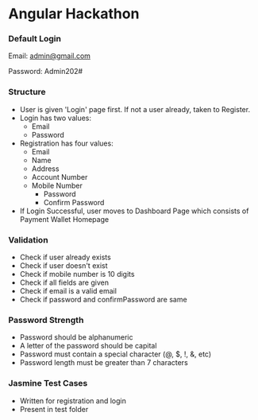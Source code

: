 
# Angular Hackathon
### Default Login
Email: admin@gmail.com

Password: Admin202#

### Structure
- User is given 'Login' page first. If not a user already, taken to Register.
- Login has two values:
	- Email
	- Password
- Registration has four values:
	- Email
	- Name
  - Address
  - Account Number
  - Mobile Number
	- Password
	- Confirm Password
- If Login Successful, user moves to Dashboard Page which consists of Payment Wallet Homepage

### Validation
- Check if user already exists
- Check if user doesn't exist
- Check if mobile number is 10 digits
- Check if all fields are given
- Check if email is a valid email
- Check if password and confirmPassword are same

### Password Strength
- Password should be alphanumeric
- A letter of the password should be capital
- Password must contain a special character (@, $, !, &, etc)
- Password length must be greater than 7 characters

### Jasmine Test Cases
- Written for registration and login
- Present in test folder